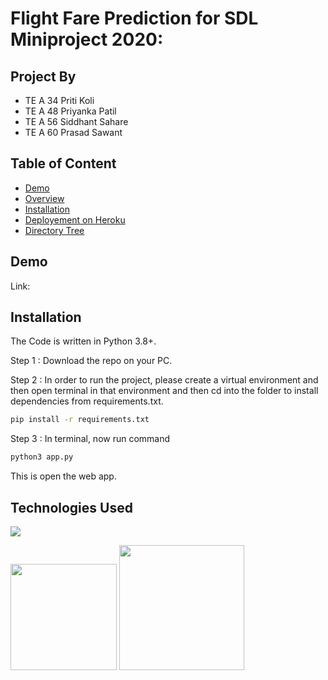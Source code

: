 # Flight Fare Prediction for SDL Miniproject 2020: 

## Project By

* TE A 34 Priti Koli
* TE A 48 Priyanka Patil
* TE A 56 Siddhant Sahare
* TE A 60 Prasad Sawant

## Table of Content
  * [Demo](#demo)
  * [Overview](#overview)
  * [Installation](#installation)
  * [Deployement on Heroku](#deployement-on-heroku)
  * [Directory Tree](#directory-tree)
  
  
  ## Demo
Link: 


## Installation
The Code is written in Python 3.8+.

Step 1 : Download the repo on your PC.

Step 2 : 
In order to run the project, please create a virtual environment and then open terminal in that environment and then cd into the folder to install dependencies from requirements.txt.

```bash
pip install -r requirements.txt
```

Step 3 : 
In terminal, now run command 

```bash
python3 app.py
```
This is open the web app. 

## Technologies Used

![](https://forthebadge.com/images/badges/made-with-python.svg)

[<img target="_blank" src="https://flask.palletsprojects.com/en/1.1.x/_images/flask-logo.png" width=170>](https://flask.palletsprojects.com/en/1.1.x/) [<img target="_blank" src="https://scikit-learn.org/stable/_static/scikit-learn-logo-small.png" width=200>](https://scikit-learn.org/stable/) 





